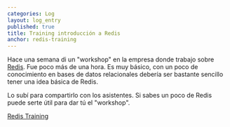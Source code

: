 ```yaml
---
categories: Log
layout: log_entry
published: true
title: Training introducción a Redis
anchor: redis-training
---
```


Hace una semana di un "workshop" en la empresa donde trabajo sobre [Redis](https://redis.io/). Fue poco más de una hora. Es muy básico, con un poco de conocimiento en bases de datos relacionales debería ser bastante sencillo tener una idea básica de Redis.

Lo subí para compartirlo con los asistentes. Si sabes un poco de Redis puede serte útil para dar tú el "workshop".

[Redis Training](https://github.com/MiguelBel/Redis-Training)
